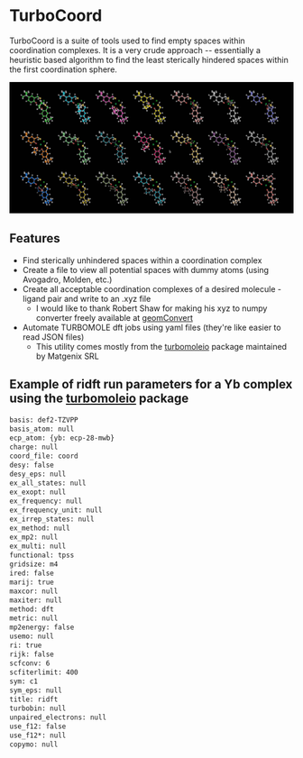 # TurboCoord

TurboCoord is a suite of tools used to find empty spaces within coordination complexes. It is a very crude approach -- essentially a heuristic based algorithm to find the least sterically hindered spaces within the first coordination sphere.

![Grid of generated structures](grid.jpg)

## Features 

- Find sterically unhindered spaces within a coordination complex
- Create a file to view all potential spaces with dummy atoms (using Avogadro, Molden, etc.)
- Create all acceptable coordination complexes of a desired molecule - ligand pair and write to an .xyz file
  - I would like to thank Robert Shaw for making his xyz to numpy converter freely available at [geomConvert](https://github.com/robashaw/geomConvert)
- Automate TURBOMOLE dft jobs using yaml files (they're like easier to read JSON files)
  - This utility comes mostly from the [turbomoleio](https://github.com/Matgenix/turbomoleio) package maintained by Matgenix SRL
  
## Example of ridft run parameters for a Yb complex using the [turbomoleio](https://github.com/Matgenix/turbomoleio) package
  
```
basis: def2-TZVPP
basis_atom: null
ecp_atom: {yb: ecp-28-mwb}
charge: null
coord_file: coord
desy: false
desy_eps: null
ex_all_states: null
ex_exopt: null
ex_frequency: null
ex_frequency_unit: null
ex_irrep_states: null
ex_method: null
ex_mp2: null
ex_multi: null
functional: tpss
gridsize: m4
ired: false
marij: true
maxcor: null
maxiter: null
method: dft
metric: null
mp2energy: false
usemo: null
ri: true
rijk: false
scfconv: 6
scfiterlimit: 400
sym: c1
sym_eps: null
title: ridft
turbobin: null
unpaired_electrons: null
use_f12: false
use_f12*: null
copymo: null
```

